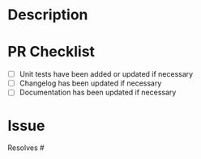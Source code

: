 # Description

# PR Checklist

- [ ] Unit tests have been added or updated if necessary
- [ ] Changelog has been updated if necessary
- [ ] Documentation has been updated if necessary

# Issue

Resolves #

